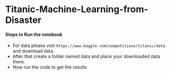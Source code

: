 # Titanic-Machine-Learning-from-Disaster

#### Steps to Run the notebook
- For data please visit `https://www.kaggle.com/competitions/titanic/data` and download data.
- After that create a folder named data and place your downloaded data there.
- Now run the code to get the results
